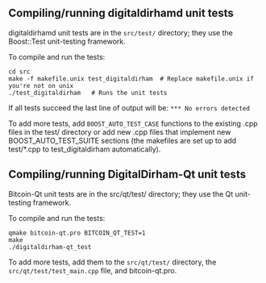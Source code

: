 Compiling/running digitaldirhamd unit tests
------------------------------------

digitaldirhamd unit tests are in the `src/test/` directory; they
use the Boost::Test unit-testing framework.

To compile and run the tests:

	cd src
	make -f makefile.unix test_digitaldirham  # Replace makefile.unix if you're not on unix
	./test_digitaldirham   # Runs the unit tests

If all tests succeed the last line of output will be:
`*** No errors detected`

To add more tests, add `BOOST_AUTO_TEST_CASE` functions to the existing
.cpp files in the test/ directory or add new .cpp files that
implement new BOOST_AUTO_TEST_SUITE sections (the makefiles are
set up to add test/*.cpp to test_digitaldirham automatically).


Compiling/running DigitalDirham-Qt unit tests
---------------------------------------

Bitcoin-Qt unit tests are in the src/qt/test/ directory; they
use the Qt unit-testing framework.

To compile and run the tests:

	qmake bitcoin-qt.pro BITCOIN_QT_TEST=1
	make
	./digitaldirham-qt_test

To add more tests, add them to the `src/qt/test/` directory,
the `src/qt/test/test_main.cpp` file, and bitcoin-qt.pro.
